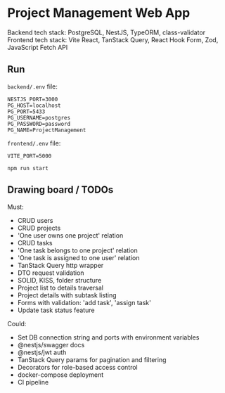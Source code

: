 # Project Management Web App

Backend tech stack: PostgreSQL, NestJS, TypeORM, class-validator
Frontend tech stack: Vite React, TanStack Query, React Hook Form, Zod, JavaScript Fetch API

## Run

`backend/.env` file:
```
NESTJS_PORT=3000
PG_HOST=localhost
PG_PORT=5433
PG_USERNAME=postgres
PG_PASSWORD=password
PG_NAME=ProjectManagement
```

`frontend/.env` file:
```
VITE_PORT=5000
```

```
npm run start
```

## Drawing board / TODOs

Must:
- CRUD users
- CRUD projects
- 'One user owns one project' relation
- CRUD tasks
- 'One task belongs to one project' relation
- 'One task is assigned to one user' relation
- TanStack Query http wrapper
- DTO request validation
- SOLID, KISS, folder structure
- Project list to details traversal
- Project details with subtask listing
- Forms with validation: 'add task', 'assign task'
- Update task status feature

Could:
- Set DB connection string and ports with environment variables
- @nestjs/swagger docs
- @nestjs/jwt auth
- TanStack Query params for pagination and filtering
- Decorators for role-based access control
- docker-compose deployment
- CI pipeline